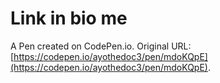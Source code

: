 # Link in bio me

A Pen created on CodePen.io. Original URL: [https://codepen.io/ayothedoc3/pen/mdoKQpE](https://codepen.io/ayothedoc3/pen/mdoKQpE).

